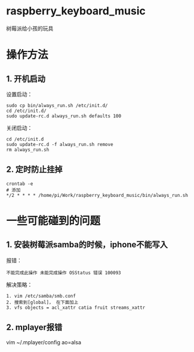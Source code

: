 # raspberry_keyboard_music
  树莓派给小孩的玩具 
# 操作方法
## 1. 开机启动
设置启动：
```
sudo cp bin/always_run.sh /etc/init.d/
cd /etc/init.d/
sudo update-rc.d always_run.sh defaults 100
```
关闭启动：
```
cd /etc/init.d
sudo update-rc.d -f always_run.sh remove
rm always_run.sh
```
## 2. 定时防止挂掉
```
crontab -e 
# 添加
*/2 * * * * /home/pi/Work/raspberry_keyboard_music/bin/always_run.sh
```
# 一些可能碰到的问题
## 1. 安装树莓派samba的时候，iphone不能写入
报错：

```不能完成此操作 未能完成操作 OSStatus 错误 100093```
  
解决策略：
```
1. vim /etc/samba/smb.conf
2. 搜索到[global]， 在下面加上
3. vfs objects = acl_xattr catia fruit streams_xattr
```

## 2. mplayer报错
 vim ~/.mplayer/config
ao=alsa
